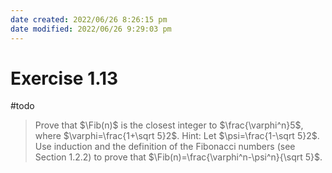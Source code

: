 ```yaml
---
date created: 2022/06/26 8:26:15 pm
date modified: 2022/06/26 9:29:03 pm
---
```


# Exercise 1.13

#todo

$$
\newcommand{\Fib}{\mathrm{Fib}}
$$
> Prove that $\Fib(n)$ is the closest integer to $\frac{\varphi^n}5$, where $\varphi=\frac{1+\sqrt 5}2$. Hint: Let $\psi=\frac{1-\sqrt 5}2$. Use induction and the definition of the Fibonacci numbers (see Section 1.2.2) to prove that $\Fib(n)=\frac{\varphi^n-\psi^n}{\sqrt 5}$.
